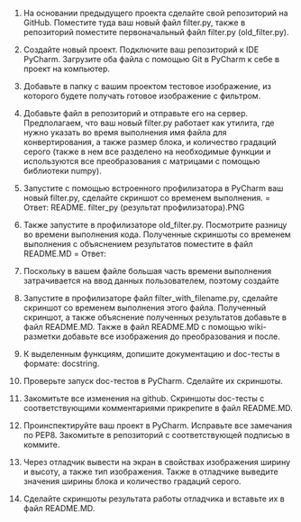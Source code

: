 1. На основании предыдущего проекта сделайте свой репозиторий на GitHub. Поместите туда ваш новый файл filter.py, также в репозиторий поместите первоначальный файл filter.py (old_filter.py).
2. Создайте новый проект. Подключите ваш репозиторий к IDE PyCharm. Загрузите оба файла с помощью Git в PyCharm к себе в проект на компьютер.
3. Добавьте в папку с вашим проектом тестовое изображение, из которого будете получать готовое изображение с фильтром.
4. Добавьте файл в репозиторий и отправьте его на сервер.
Предполагаем, что ваш новый filter.py работает как утилита, где нужно указать во время выполнения имя файла для конвертирования, а также размер блока, и количество градаций серого (также в нем все разделено на необходимые функции и используются все преобразования с матрицами с помощью библиотеки numpy).

5. Запустите с помощью встроенного профилизатора в PyCharm ваш новый filter.py, сделайте скриншот со временем выполнения.
= Ответ: README. filter_py (результат профилизатора).PNG

6. Также запустите в профилизаторе old_filter.py. Посмотрите разницу во времени выполнения кода. Полученные скриншоты со временем выполнения с объяснением результатов поместите в файл README.MD
= Ответ:  

7. Поскольку в вашем файле большая часть времени выполнения затрачивается на ввод данных пользователем, поэтому создайте 
8. Запустите в профилизаторе файл filter_with_filename.py, сделайте скриншот со временем выполнения этого файла. Полученный скриншот, а также объяснение полученных результатов добавьте в файл README.MD. Также в файл README.MD с помощью wiki-разметки добавьте все изображения до преобразования и после.
9. К выделенным функциям, допишите документацию и doc-тесты в формате: docstring.
10. Проверьте запуск doc-тестов в PyCharm. Сделайте их скриншоты.
11. Закомитьте все изменения на github. Скриншоты doc-тесты с соответствующими комментариями прикрепите в файл README.MD.
12. Проинспектируйте ваш проект в PyCharm. Исправьте все замечания по PEP8. Закомитьте в репозиторий с соответствующей подписью в коммите.
13. Через отладчик вывести на экран в свойствах изображения ширину и высоту, а также тип изображения. Также в отладчике выведите значения ширины блока и количество градаций серого.
14. Сделайте скриншоты результата работы отладчика и вставьте их в файл README.MD. 
